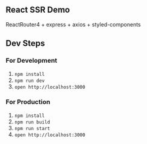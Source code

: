 
## React SSR Demo
ReactRouter4 + express + axios + styled-components

## Dev Steps
### For Development
1. `npm install`
2. `npm run dev`
3. `open http://localhost:3000`

### For Production
1. `npm install`
2. `npm run build`
3. `npm run start`
4. `open http://localhost:3000`
